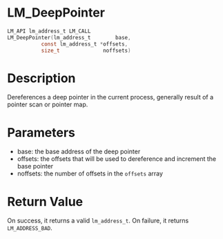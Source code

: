 # LM_DeepPointer

```c
LM_API lm_address_t LM_CALL
LM_DeepPointer(lm_address_t        base,
	       const lm_address_t *offsets,
	       size_t              noffsets)
```

# Description

Dereferences a deep pointer in the current process, generally result of a pointer scan or pointer map.

# Parameters

- base: the base address of the deep pointer
- offsets: the offsets that will be used to dereference and increment the base pointer
- noffsets: the number of offsets in the `offsets` array

# Return Value

On success, it returns a valid `lm_address_t`. On failure, it returns `LM_ADDRESS_BAD`.

